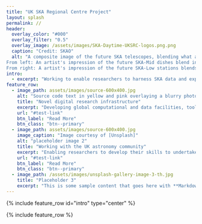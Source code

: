 ```yaml
---
title: "UK SKA Regional Centre Project"
layout: splash
permalink: //
header:
  overlay_color: "#000"
  overlay_filter: "0.5"
  overlay_image: /assets/images/SKA-Daytime-UKSRC-logos.png.png
  caption: "Credit: SKAO"
  alt: "A composite image of the future SKA telescopes, blending what already exists on site with artist's impressions. 
From left: An artist's impression of the future SKA-Mid dishes blend into the existing precursor MeerKAT telescope dishes in South Africa. 
From right: A artist's impression of the future SKA-Low stations blends into the existing AAVS2.0 prototype station in Australia"
intro: 
  - excerpt: "Working to enable researchers to harness SKA data and explore the beginning of the universe in the UK and beyond."
feature_row:
  - image_path: assets/images/source-600x400.jpg
    alt: "Source code text in yellow and pink overlaying a blurry photo  of computer racks.  Credit: Elchinator from Pixabay"
    title: "Novel digital research infrastructure"
    excerpt: "Developing global computational and data facilities, tools, and services that will enable analysis of 700PB of data generated per year by the SKA telescopes"
    url: "#test-link"
    btn_label: "Read More"
    btn_class: "btn--primary"
  - image_path: assets/images/source-600x400.jpg
    image_caption: "Image courtesy of [Unsplash]"
    alt: "placeholder image 2"
    title: "Working with the UK astronomy community"
    excerpt: "Enabling researchers to develop their skills to undertake research harnessing the UKSRC's future capabilities and SKA data to explore the evolution of the early universe"
    url: "#test-link"
    btn_label: "Read More"
    btn_class: "btn--primary"
  - image_path: /assets/images/unsplash-gallery-image-3-th.jpg
    title: "Placeholder 3"
    excerpt: "This is some sample content that goes here with **Markdown** formatting."
---
```


{% include feature_row id="intro" type="center" %}

{% include feature_row %}


